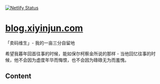 [![Netlify Status](https://api.netlify.com/api/v1/badges/5351b401-efe5-4843-9953-5b5702c2715b/deploy-status)](https://app.netlify.com/sites/muhlenxi/deploys)

# [blog.xiyinjun.com](https://blog.xiyinjun.com/)

「卖码维生」- 我的一亩三分自留地

希望我暮年回首往事的时候，能如保尔柯察金所说的那样 - 当他回忆往事的时候，他不会因为虚度年华而悔恨，也不会因为碌碌无为而羞愧。

## Content

